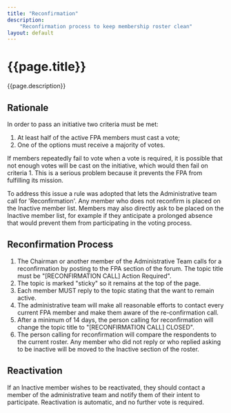 ```yaml
---
title: "Reconfirmation"
description:
    "Reconfirmation process to keep membership roster clean"
layout: default
---
```


# {{page.title}}

{{page.description}}

## Rationale

In order to pass an initiative two criteria must be met:
1. At least half of the active FPA members must cast a vote;
2. One of the options must receive a majority of votes.

If members repeatedly fail to vote when a vote is required, it is possible that not enough votes will be cast on the initiative, which would then fail on criteria 1. This is a serious problem because it prevents the FPA from fulfilling its mission.

To address this issue a rule was adopted that lets the Administrative team call for 'Reconfirmation'.
Any member who does not reconfirm is placed on the Inactive member list.
Members may also directly ask to be placed on the Inactive member list, for example if they anticipate a prolonged absence that would prevent them from participating in the voting process.

## Reconfirmation Process

1. The Chairman or another member of the Administrative Team calls for a reconfirmation by posting to the FPA section of the forum.  The topic title must be "[RECONFIRMATION CALL] Action Required".
2. The topic is marked "sticky" so it remains at the top of the page.
3. Each member MUST reply to the topic stating that the want to remain active.
4. The administrative team will make all reasonable efforts to contact every current FPA member and make them aware of the re-confirmation call.
5. After a minimum of 14 days, the person calling for reconfirmation will change the topic title to "[RECONFIRMATION CALL] CLOSED".
6. The person calling for reconfirmation will compare the respondents to the current roster. Any member who did not reply or who replied asking to be inactive will be moved to the Inactive section of the roster.

## Reactivation

If an Inactive member wishes to be reactivated, they should contact a member of the administrative team and notify them of their intent to participate. Reactivation is automatic, and no further vote is required.
